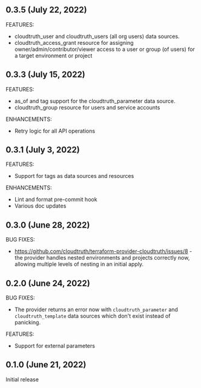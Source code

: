 ## 0.3.5 (July 22, 2022)

FEATURES:
* cloudtruth_user and cloudtruth_users (all org users) data sources.
* cloudtruth_access_grant resource for assigning owner/admin/contributor/viewer access to
a user or group (of users) for a target environment or project

## 0.3.3 (July 15, 2022)

FEATURES:

* as_of and tag support for the cloudtruth_parameter data source.
* cloudtruth_group resource for users and service accounts

ENHANCEMENTS:

* Retry logic for all API operations

## 0.3.1 (July 3, 2022)

FEATURES:

* Support for tags as data sources and resources

ENHANCEMENTS:

* Lint and format pre-commit hook
* Various doc updates

## 0.3.0 (June 28, 2022)

BUG FIXES:

* https://github.com/cloudtruth/terraform-provider-cloudtruth/issues/8 - the provider handles nested environments and projects correctly now, allowing multiple levels of nesting in an initial apply.


## 0.2.0 (June 24, 2022)

BUG FIXES:

* The provider returns an error now with `cloudtruth_parameter` and `cloudtruth_template` data sources which don't exist instead of panicking.

FEATURES:

* Support for external parameters


## 0.1.0 (June 21, 2022)

Initial release
